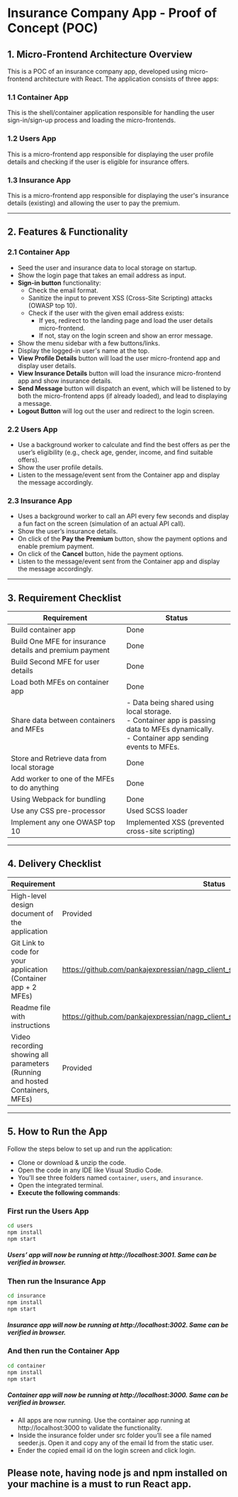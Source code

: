 
# Insurance Company App - Proof of Concept (POC)

## 1. Micro-Frontend Architecture Overview

This is a POC of an insurance company app, developed using micro-frontend architecture with React. The application consists of three apps:

### 1.1 Container App
This is the shell/container application responsible for handling the user sign-in/sign-up process and loading the micro-frontends.

### 1.2 Users App
This is a micro-frontend app responsible for displaying the user profile details and checking if the user is eligible for insurance offers.

### 1.3 Insurance App
This is a micro-frontend app responsible for displaying the user's insurance details (existing) and allowing the user to pay the premium.

---

## 2. Features & Functionality

### 2.1 Container App
- Seed the user and insurance data to local storage on startup.
- Show the login page that takes an email address as input.
- **Sign-in button** functionality:
  - Check the email format.
  - Sanitize the input to prevent XSS (Cross-Site Scripting) attacks (OWASP top 10).
  - Check if the user with the given email address exists:
    - If yes, redirect to the landing page and load the user details micro-frontend.
    - If not, stay on the login screen and show an error message.
- Show the menu sidebar with a few buttons/links.
- Display the logged-in user's name at the top.
- **View Profile Details** button will load the user micro-frontend app and display user details.
- **View Insurance Details** button will load the insurance micro-frontend app and show insurance details.
- **Send Message** button will dispatch an event, which will be listened to by both the micro-frontend apps (if already loaded), and lead to displaying a message.
- **Logout Button** will log out the user and redirect to the login screen.

### 2.2 Users App
- Use a background worker to calculate and find the best offers as per the user’s eligibility (e.g., check age, gender, income, and find suitable offers).
- Show the user profile details.
- Listen to the message/event sent from the Container app and display the message accordingly.

### 2.3 Insurance App
- Uses a background worker to call an API every few seconds and display a fun fact on the screen (simulation of an actual API call).
- Show the user’s insurance details.
- On click of the **Pay the Premium** button, show the payment options and enable premium payment.
- On click of the **Cancel** button, hide the payment options.
- Listen to the message/event sent from the Container app and display the message accordingly.

---

## 3. Requirement Checklist

| **Requirement**                                   | **Status**  |
| ------------------------------------------------- | ----------- |
| Build container app                               | Done        |
| Build One MFE for insurance details and premium payment | Done        |
| Build Second MFE for user details                 | Done        |
| Load both MFEs on container app                   | Done        |
| Share data between containers and MFEs            | - Data being shared using local storage. <br> - Container app is passing data to MFEs dynamically. <br> - Container app sending events to MFEs. | Done        |
| Store and Retrieve data from local storage        | Done        |
| Add worker to one of the MFEs to do anything      | Done        |
| Using Webpack for bundling                        | Done        |
| Use any CSS pre-processor                         | Used SCSS loader |
| Implement any one OWASP top 10                    | Implemented XSS (prevented cross-site scripting) |

---

## 4. Delivery Checklist

| **Requirement**                                    | **Status** |
| -------------------------------------------------- | ---------- |
| High-level design document of the application     |     Provided      |
| Git Link to code for your application (Container app + 2 MFEs) | https://github.com/pankajexpressian/nagp_client_side_architecture/tree/main          |
| Readme file with instructions                     | https://github.com/pankajexpressian/nagp_client_side_architecture/blob/main/README.md          |
| Video recording showing all parameters (Running and hosted Containers, MFEs) | Provided          |

---

## 5. How to Run the App

Follow the steps below to set up and run the application:

- Clone or download & unzip the code.
- Open the code in any IDE like Visual Studio Code.
- You’ll see three folders named `container`, `users`, and `insurance`.
- Open the integrated terminal.
- **Execute the following commands**:

### First run the Users App
```bash
cd users
npm install
npm start
```
##### Users’ app will now be running at http://localhost:3001. Same can be verified in browser.



### Then run the Insurance App
```bash
cd insurance
npm install
npm start
```
##### Insurance app will now be running at http://localhost:3002. Same can be verified in browser.


### And then run the Container App
```bash
cd container
npm install
npm start
```
##### Container app will now be running at http://localhost:3000. Same can be verified in browser.



- All apps are now running. Use the container app running at http://localhost:3000 to validate the functionality.
- Inside the insurance folder under src folder you’ll see a file named seeder.js. Open it and copy any of the email Id from the static user.
- Ender the copied email id on the login screen and click login.


## Please note, having node js and npm installed on your machine is a must to run React app.

